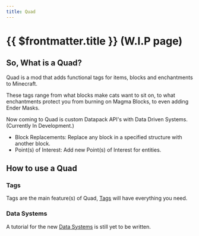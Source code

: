```yaml
---
title: Quad
---
```


# {{ $frontmatter.title }} (W.I.P page)

## So, What is a Quad?

Quad is a mod that adds functional tags for items, blocks and enchantments to Minecraft.

These tags range from what blocks make cats want to sit on, to what enchantments protect you from burning on Magma Blocks, to even adding Ender Masks.

Now coming to Quad is custom Datapack API's with Data Driven Systems. (Currently In Development.)

- Block Replacements: Replace any block in a specified structure with another block.
- Point(s) of Interest: Add new Point(s) of Interest for entities.

## How to use a Quad

### Tags

Tags are the main feature(s) of Quad, [Tags](./) will have everything you need.

### Data Systems

A tutorial for the new [Data Systems](./) is still yet to be written.

